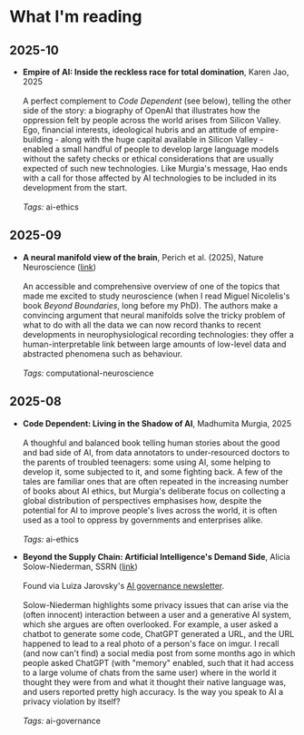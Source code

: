 # What I'm reading

## 2025-10

- **Empire of AI: Inside the reckless race for total domination**, Karen Jao, 2025<br> <br>
  A perfect complement to *Code Dependent* (see below), telling the other side of the story: a biography of OpenAI that illustrates how the oppression felt by people across the world arises from Silicon Valley. Ego, financial interests, ideological hubris and an attitude of empire-building - along with the huge capital available in Silicon Valley - enabled a small handful of people to develop large language models without the safety checks or ethical considerations that are usually expected of such new technologies. Like Murgia's message, Hao ends with a call for those affected by AI technologies to be included in its development from the start.<br> <br>
  *Tags:* ai-ethics<br>

## 2025-09

- **A neural manifold view of the brain**, Perich et al. (2025), Nature Neuroscience ([link](https://rdcu.be/ex8hW))<br> <br>
  An accessible and comprehensive overview of one of the topics that made me excited to study neuroscience (when I read Miguel Nicolelis's book *Beyond Boundaries*, long before my PhD). The authors make a convincing argument that neural manifolds solve the tricky problem of what to do with all the data we can now record thanks to recent developments in neurophysiological recording technologies: they offer a human-interpretable link between large amounts of low-level data and abstracted phenomena such as behaviour.<br> <br>
  *Tags:* computational-neuroscience<br>

## 2025-08

- **Code Dependent: Living in the Shadow of AI**, Madhumita Murgia, 2025<br> <br>
  A thoughful and balanced book telling human stories about the good and bad side of AI, from data annotators to under-resourced doctors to the parents of troubled teenagers: some using AI, some helping to develop it, some subjected to it, and some fighting back. A few of the tales are familiar ones that are often repeated in the increasing number of books about AI ethics, but Murgia's deliberate focus on collecting a global distribution of perspectives emphasises how, despite the potential for AI to improve people's lives across the world, it is often used as a tool to oppress by governments and enterprises alike.<br> <br>
  *Tags:* ai-ethics<br>
  

- **Beyond the Supply Chain: Artificial Intelligence's Demand Side**, Alicia Solow-Niederman, SSRN ([link](https://substack.com/redirect/921e88e8-992f-4061-bcbb-473884a8fbcc?j=eyJ1IjoiZTFpenIifQ.tj7HWegqye0jV0E0dW3m6Db6gT7WqPK7DVM9mUQAfgY))<br> <br>
  Found via Luiza Jarovsky's [AI governance newsletter](https://www.luizasnewsletter.com/).<br> <br>
  Solow-Niederman highlights some privacy issues that can arise via the (often innocent) interaction between a user and a generative AI system, which she argues are often overlooked. For example, a user asked a chatbot to generate some code, ChatGPT generated a URL, and the URL happened to lead to a real photo of a person's face on imgur. I recall (and now can't find) a social media post from some months ago in which people asked ChatGPT (with "memory" enabled, such that it had access to a large volume of chats from the same user) where in the world it thought they were from and what it thought their native language was, and users reported pretty high accuracy. Is the way you speak to AI a privacy violation by itself?<br> <br>
  *Tags:* ai-governance




